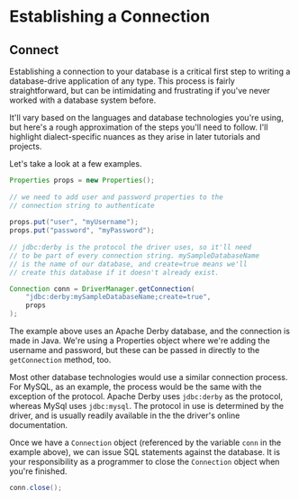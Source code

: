 # Establishing a Connection

## Connect

Establishing a connection to your database is a critical first step to writing a database-drive application of any type. This process is fairly straightforward, but can be intimidating and frustrating if you've never worked with a database system before.

It'll vary based on the languages and database technologies you're using, but here's a rough approximation of the steps you'll need to follow. I'll highlight dialect-specific nuances as they arise in later tutorials and projects.

Let's take a look at a few examples.

```java
Properties props = new Properties();
        
// we need to add user and password properties to the
// connection string to authenticate
        
props.put("user", "myUsername");
props.put("password", "myPassword");
        
// jdbc:derby is the protocol the driver uses, so it'll need
// to be part of every connection string. mySampleDatabaseName
// is the name of our database, and create=true means we'll
// create this database if it doesn't already exist.

Connection conn = DriverManager.getConnection(
    "jdbc:derby:mySampleDatabaseName;create=true",
    props
);
```

The example above uses an Apache Derby database, and the connection is made in Java. We're using a Properties object where we're adding the username and password, but these can be passed in directly to the `getConnection` method, too.

Most other database technologies would use a similar connection process. For MySQL, as an example, the process would be the same with the exception of the protocol. Apache Derby uses `jdbc:derby` as the protocol, whereas MySql uses `jdbc:mysql`. The protocol in use is determined by the driver, and is usually readily available in the the driver's online documentation.

Once we have a `Connection` object \(referenced by the variable `conn` in the example above\), we can issue SQL statements against the database. It is your responsibility as a programmer to close the `Connection` object when you're finished.

```java
conn.close();
```

